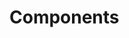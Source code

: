 <!-- Space: Projects -->
<!-- Parent: TerraformSentryProject -->
<!-- Title: Components TerraformSentryProject -->
<!-- Label: TerraformSentryProject -->
<!-- Label: Project -->
<!-- Label: Components -->
<!-- Include: disclaimer.md -->
<!-- Include: ac:toc -->

# Components
